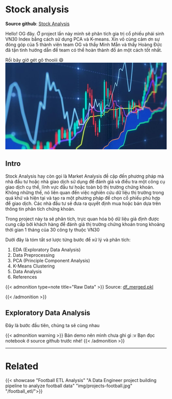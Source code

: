 # Stock analysis

**Source github**: [Stock Analysis](https://github.com/PhongHuynh0394/Stock-Analysis)

Hello! OG đây. Ở project lần này mình sẽ phân tích gia trị cổ phiếu phái sinh VN30 Index bằng cách sử dụng PCA và K-means. Xin vô cùng cảm ơn
sự đóng góp của 5 thành viên team OG và thầy Minh Mẫn và thầy Hoàng Đức đã tận tình hướng dẫn để team có thể hoàn thành đồ án một cách tốt nhất.

Rồi bây giờ gét gô thooiii :smile:
![Stock Analysis](img/projects-stock.jpg "Stock Analysis")
## Intro
Stock Analysis hay còn gọi là Market Analysis đề cập đến phương pháp mà nhà đầu tư hoặc nhà giao dịch sử dụng để đánh giá và điều tra một công cụ giao dịch cụ thể, lĩnh vực đầu tư hoặc toàn bộ thị trường chứng khoán.
Không những thế, nó liên quan đến việc nghiên cứu dữ liệu thị trường trong quá khứ và hiện tại và tạo ra một phương pháp để chọn cổ phiếu phù hợp để giao dịch. Các nhà đầu tư sẽ đưa ra quyết định mua hoặc bán dựa trên thông tin phân tích chứng khoán.

Trong project này ta sẽ phân tích, trực quan hóa bộ dữ liệu giả định được cung cấp bởi khách hàng để đánh giá thị trường chứng khoán
trong khoảng thời gian 1 tháng của 30 công ty thuộc VN30


Dưới đây là tóm tắt sơ lược từng bước để xử lý và phân tích:
1. EDA (Exploratory Data Analysis)
2. Data Preprocessing
3. PCA (Principle Component Analysis)
4. K-Means Clustering
5. Data Analysis
6. References

{{< admonition type=note title="Raw Data" >}}
Source: [df_merged.pkl](https://github.com/PhongHuynh0394/My-respository/blob/main/df_merged.pkl)

{{< /admonition >}}
## Exploratory Data Analysis
Đây là bước đầu tiên, chúng ta sẽ cùng nhau 

{{< admonition warning >}}
Bản demo nên mình chưa ghi gì :v Bạn đọc notebook ở source github trước nhé!
{{< /admonition >}}

---

# Related

{{< showcase "Football ETL Analysis" "A Data Engineer project building pipeline to analyze football data" "img/projects-football.jpg" "/football_etl/">}}

